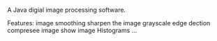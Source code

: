A Java digial image processing software.

Features:
image smoothing
sharpen the image
grayscale
edge dection
compresee image
show image Histograms 
...
